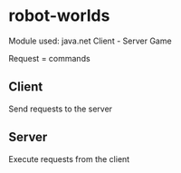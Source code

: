 # robot-worlds
Module used: java.net
Client - Server Game

Request = commands

## Client
Send requests to the server

## Server
Execute requests from the client
